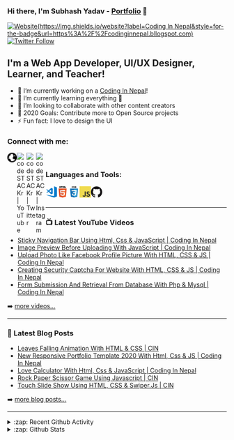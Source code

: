 ### Hi there, I'm Subhash Yadav - [Portfolio][website] 👋

[![Website](https://img.shields.io/website?label=Coding In Nepal&style=for-the-badge&url=https%3A%2F%2Fcodinginnepal.bllogspot.com)](https://codinginnepal.blogspot.com)
[![Twitter Follow](https://img.shields.io/twitter/follow/itsmesubhash404?color=1DA1F2&logo=twitter&style=for-the-badge)](https://twitter.com/intent/follow?original_referer=https%3A%2F%2Fgithub.com%2FitsmeSubhash404&screen_name=itsmesubhash404)

## I'm a Web App Developer, UI/UX Designer, Learner, and Teacher!

- 🔭 I’m currently working on a [Coding In Nepal][website]!
- 🌱 I’m currently learning everything 🤣
- 👯 I’m looking to collaborate with other content creators
- 🥅 2020 Goals: Contribute more to Open Source projects
- ⚡ Fun fact: I love to design the UI

### Connect with me:

[<img align="left" alt="codeSTACKr.com" width="22px" src="https://raw.githubusercontent.com/iconic/open-iconic/master/svg/globe.svg" />][website]

[<img align="left" alt="codeSTACKr | YouTube" width="22px" src="https://cdn.jsdelivr.net/npm/simple-icons@v3/icons/youtube.svg" />][youtube]

[<img align="left" alt="codeSTACKr | Twitter" width="22px" src="https://cdn.jsdelivr.net/npm/simple-icons@v3/icons/twitter.svg" />][twitter]

[<img align="left" alt="codeSTACKr | Instagram" width="22px" src="https://cdn.jsdelivr.net/npm/simple-icons@v3/icons/instagram.svg" />][instagram]

<br />

### Languages and Tools:

[<img align="left" alt="Visual Studio Code" width="26px" src="https://raw.githubusercontent.com/github/explore/80688e429a7d4ef2fca1e82350fe8e3517d3494d/topics/visual-studio-code/visual-studio-code.png" />][webdevplaylist]
[<img align="left" alt="HTML5" width="26px" src="https://raw.githubusercontent.com/github/explore/80688e429a7d4ef2fca1e82350fe8e3517d3494d/topics/html/html.png" />][webdevplaylist]
[<img align="left" alt="CSS3" width="26px" src="https://raw.githubusercontent.com/github/explore/80688e429a7d4ef2fca1e82350fe8e3517d3494d/topics/css/css.png" />][cssplaylist]

[<img align="left" alt="JavaScript" width="26px" src="https://raw.githubusercontent.com/github/explore/80688e429a7d4ef2fca1e82350fe8e3517d3494d/topics/javascript/javascript.png" />][jsplaylist]

[<img align="left" alt="GitHub" width="26px" src="https://raw.githubusercontent.com/github/explore/78df643247d429f6cc873026c0622819ad797942/topics/github/github.png" />][webdevplaylist]

<br />
<br />

---

### 📺 Latest YouTube Videos

<!-- YOUTUBE:START -->
- [Sticky Navigation Bar Using Html, Css & JavaScript | Coding In Nepal](https://youtu.be/lbHGWiUn5zw)
- [Image Preview Before Uploading With JavaScript | Coding In Nepal](https://youtu.be/H5SiDZwaQNE)
- [Upload Photo Like Facebook Profile Picture With HTML, CSS & JS | Coding In Nepal](https://youtu.be/pmKC5nbiuXo)
- [Creating Security Captcha For Website With HTML, CSS & JS | Coding In Nepal](https://youtu.be/vuH27XTGqZA)
- [Form Submission And Retrieval From Database With Php & Mysql | Coding In Nepal](https://youtu.be/jDo9Gchw9SY)
<!-- YOUTUBE:END -->

➡️ [more videos...](https://www.youtube.com/channel/UCWMkABBhnc7bt8ZpqABRdNA)

---

### 📕 Latest Blog Posts

<!-- BLOG-POST-LIST:START -->
- [Leaves Falling Animation With HTML & CSS | CIN](https://codinginnepal.blogspot.com/2020/08/leave-falling-animation.html)
- [New Responsive Portfolio Template 2020 With Html, Css & JS | Coding In Nepal](https://codinginnepal.blogspot.com/2020/09/new-responsive-portfolio-template-2020.html)
- [Love Calculator With Html, Css & JavaScript | Coding In Nepal](https://codinginnepal.blogspot.com/2020/09/love-calculator-with-html-css.html)
- [Rock Paper Scissor Game Using Javascript | CIN](https://codinginnepal.blogspot.com/2020/08/rock-paper-scissor-game-using.html)
- [Touch Slide Show Using HTML, CSS & Swiper.Js | CIN](https://codinginnepal.blogspot.com/2020/08/touch-slide-show-using-html-css.html)
<!-- BLOG-POST-LIST:END -->

➡️ [more blog posts...](https://codinginnepal.blogspot.com)

---

<details>
  <summary>:zap: Recent Github Activity</summary>
  
<!--START_SECTION:activity-->
1. Working on it
<!--END_SECTION:activity-->

</details>

<details>
  <summary>:zap: Github Stats</summary>

  <img align="left" alt="codeSTACKr's Github Stats" src="https://github-readme-stats.codestackr.vercel.app/api?username=crazyprogrammer-np&show_icons=true&hide_border=true" />

</details>

[website]: https://codinginnepal.blogspot.com
[twitter]: https://twitter.com/itsmesubhash404
[youtube]: https://www.youtube.com/channel/UCWMkABBhnc7bt8ZpqABRdNA
[instagram]: https://instagram.com/itsmesubhash404

[webdevplaylist]: https://www.youtube.com/watch?v=WP_vL_E4Ys8&list=PLMwU9hBQEAtwvyTmFxg1wLjOX5Qkbu0pn
[jsplaylist]: https://www.youtube.com/watch?v=vuH27XTGqZA&list=PLMwU9hBQEAtxJ4TbWu2tgV3cYmKrx-Er-
[cssplaylist]: https://www.youtube.com/watch?v=-6xFOL9-l6w&list=PLMwU9hBQEAtyIQIbxXbHl7oGfaJCMvSnJ
